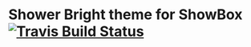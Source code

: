 # Shower Bright theme for ShowBox [![Travis Build Status][ci-img]][ci]

[ci-img]: https://travis-ci.org/ai/showbox-bright.svg
[ci]:     https://travis-ci.org/ai/showbox-bright
